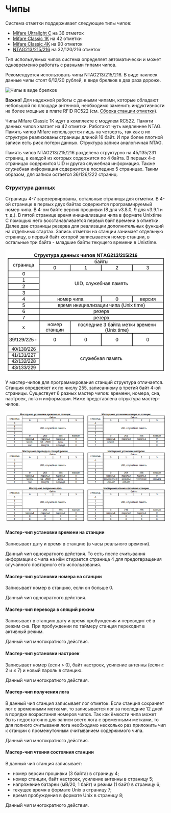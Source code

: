 # Чипы

Система отметки поддерживает следующие типы чипов:
- [Mifare Ultralight C](http://www.nxp.com/documents/data_sheet/MF0ICU2.pdf) на 36 отметок
- [Mifare Classic 1K](https://www.nxp.com/docs/en/data-sheet/MF1S50YYX_V1.pdf) на 42 отметки
- [Mifare Classic 4K](https://www.nxp.com/docs/en/data-sheet/MF1S70YYX_V1.pdf) на 90 отметок
- [NTAG213/215/216](https://www.nxp.com/docs/en/data-sheet/NTAG213_215_216.pdf) на 32/120/216 отметок

Тип используемых чипов система определяет автоматически и может одновременно работать с разными типами чипов.

Рекомендуется использовать чипы NTAG213/215/216.
В виде наклеек данные чипы стоят 6/12/20 рублей, в виде брелков в два раза дороже.

![](/Images/chip.jpg?raw=true "Чипы в виде брелков")

**Важно!** Для надежной работы с данными чипами, которые обладают небольшой по площади антенной,
необходимо заменить индуктивности на более мощные в плате RFID RC522 (см. [Сборка станции отметки](BaseStationAssembly.md)).

Чипы Mifare Classic 1K идут в комплекте с модулем RC522.
Памяти данных чипов хватает на 42 отметки. Работают чуть медленнее NTAG.
Память чипов Mifare используется лишь на четверть, так как в их структуре реализованы страницы длиной 16 байт.
И при более плотной записи есть риск потери данных. Структура записи аналогичная NTAG.

Память чипов NTAG213/215/216 разделена структурно на 45/135/231 страниц, в каждой из которых содержится по 4 байта.
В первых 4-х страницах содержится UID и другая служебная информация.
Также служебная информация содержится в последних 5 страницах.
Таким образом, для записи остается 36/126/222 страниц.

### Структура данных

Страницы 4-7 зарезервированы, остальные страницы для отметки.
В 4-ой странице в первых двух байтах содержится программируемый номер чипа.
В 4-ом байте версия прошивки (8 для v3.8.0, 9 для v3.9.1 и т. д.).
В пятой странице время инициализации чипа в формате Unixtime
С помощью него восстанавливается первый байт времени в отметки.
Далее две страницы резерва для реализации дополнительных функций на отдельных стартах.
Запись отметки на станции занимает отдельную страницу,
в первый байт которой записывается номер станции, в остальные три байта - младшие байты текущего времени в Unixtime.

<img src="/Images/ntag.png" width="690">

У мастер-чипов для программирования станций структура отличается.
Станция определяет их по числу 255, записанному в третий байт 4-ой страницы.
Существует 6 разных мастер чипов: времени, номера, сна, настроек, лога и информации.
Ниже представлена структура мастер-чипов.

![](/Images/master-card-ru.png?raw=true)

#### Мастер-чип установки времени на станции

Записывает дату и время в станцию (в часы реального времени).

Данный чип однократного действия. 
То есть после считывания информации с чипа на нём стирается страница 4
для предотвращения случайного повторного его использования.

#### Мастер-чип установки номера на станции

Записывает номер в станцию, если он больше 0.

Данный чип однократного действия. 

#### Мастер-чип перевода в спящий режим

Записывает в станцию дату и время пробуждения и переводит её в режим сна.
При пробуждении по таймеру станция переходит в активный режим.

Данный чип многократного действия. 

#### Мастер-чип установки настроек

Записывает номер (если > 0), байт настроек, усиление антенны (если ≥ 2 и ≤ 7) и новый пароль в станцию.

Данный чип многократного действия. 

#### Мастер-чип получения лога

В данный чип станция записывает лог отметок.
Если станция сохраняет лог с временными метками, то записывается лог за последние 12 дней в порядке возрастания номеров чипов.
Так как ёмкости чипа может быть недостаточно для записи всего лога с временными метками,
то для полного считывания лога необходимо несколько раз приложить чип к станции с промежуточным считыванием содержимого чипа.

Данный чип многократного действия. 

#### Мастер-чип чтения состояния станции

В данный чип станция записывает:
- номер версии прошивки (3 байта) в страницу 4;
- номер станции, байт настроек, усиление антенны в страницу 5;
- напряжение батареи (мВ/20, 1 байт) и режим (1 байт) в страницу 6;
- текущее время в формате Unix в страницу 7;
- время пробуждения в формате Unix в страницу 8;

Данный чип многократного действия. 

